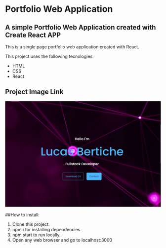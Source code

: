 # Portfolio Web Application

## A simple Portfolio Web Application created with Create React APP

This is a single page portfolio web application created with React.

This project uses the following tecnologies:

* HTML
* CSS
* React

## Project Image Link

<a src="https://bertichelucas.netlify.app/"><img src="https://github.com/bertichelucas/Portfolio/blob/main/public/projectimage.png" alt="Project's Image"/></a>

##How to install:

1. Clone this project.
2. npm i for installing dependencies.
3. npm start to run locally.
4. Open any web browser and go to localhost:3000






